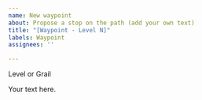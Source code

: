 ```yaml
---
name: New waypoint
about: Propose a stop on the path (add your own text)
title: "[Waypoint - Level N]"
labels: Waypoint
assignees: ''

---
```


Level <N> or Grail

Your text here.
